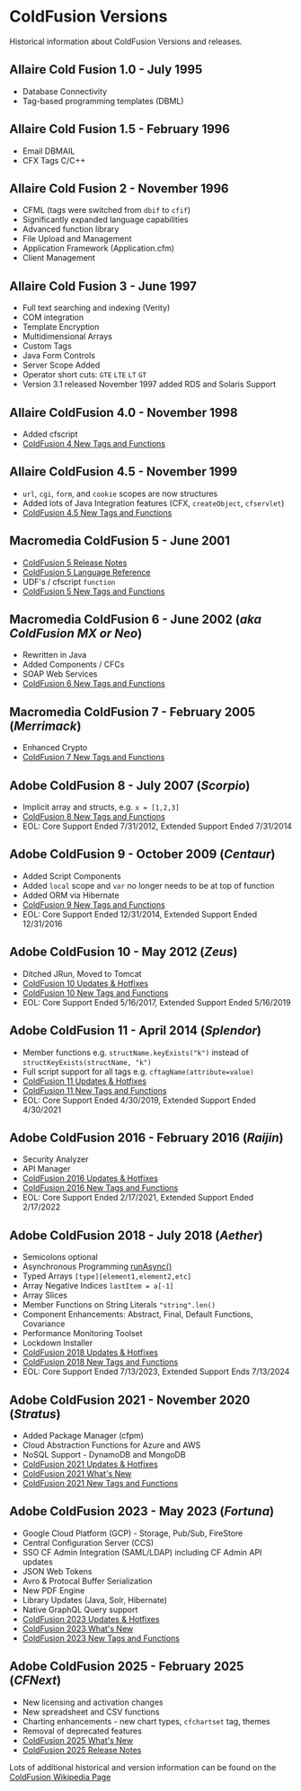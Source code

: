 # ColdFusion Versions

Historical information about ColdFusion Versions and releases.

## Allaire Cold Fusion 1.0 - July 1995

* Database Connectivity
* Tag-based programming templates (DBML)

## Allaire Cold Fusion 1.5 - February 1996

* Email DBMAIL
* CFX Tags C/C++

## Allaire Cold Fusion 2 - November 1996

* CFML (tags were switched from `dbif` to `cfif`)
* Significantly expanded language capabilities
* Advanced function library
* File Upload and Management
* Application Framework (Application.cfm)
* Client Management

## Allaire Cold Fusion 3 - June 1997

* Full text searching and indexing (Verity)
* COM integration
* Template Encryption
* Multidimensional Arrays
* Custom Tags
* Java Form Controls
* Server Scope Added
* Operator short cuts: `GTE` `LTE` `LT` `GT`
* Version 3.1 released November 1997 added RDS and Solaris Support

## Allaire ColdFusion 4.0 - November 1998

* Added cfscript
* [ColdFusion 4 New Tags and Functions](/cf4)

## Allaire ColdFusion 4.5 - November 1999

* `url`, `cgi`, `form`, and `cookie` scopes are now structures
* Added lots of Java Integration features (CFX, `createObject`, `cfservlet`)
* [ColdFusion 4.5 New Tags and Functions](/cf45)

## Macromedia ColdFusion 5 - June 2001

* [ColdFusion 5 Release Notes](https://web.archive.org/web/20151001110848/www.adobe.com/support/coldfusion/releasenotes/5/server/releasenotes_5.htm)
* [ColdFusion 5 Language Reference](https://download.macromedia.com/pub/documentation/en/coldfusion/5/cf5_cfml_ref.pdf)
* UDF's / cfscript `function`
* [ColdFusion 5 New Tags and Functions](/cf5)

## Macromedia ColdFusion 6 - June 2002 (_aka ColdFusion MX or Neo_)

* Rewritten in Java
* Added Components / CFCs
* SOAP Web Services
* [ColdFusion 6 New Tags and Functions](/cf6)

## Macromedia ColdFusion 7 - February 2005 (_Merrimack_)

* Enhanced Crypto
* [ColdFusion 7 New Tags and Functions](/cf7)

## Adobe ColdFusion 8 - July 2007 (_Scorpio_)

* Implicit array and structs, e.g. `x = [1,2,3]`
* [ColdFusion 8 New Tags and Functions](/cf8)
* EOL: Core Support Ended 7/31/2012, Extended Support Ended	7/31/2014

## Adobe ColdFusion 9 - October 2009 (_Centaur_)

* Added Script Components
* Added `local` scope and `var` no longer needs to be at top of function
* Added ORM via Hibernate
* [ColdFusion 9 New Tags and Functions](/cf9)
* EOL: Core Support Ended 12/31/2014, Extended Support Ended 12/31/2016


## Adobe ColdFusion 10 - May 2012 (_Zeus_)

* Ditched JRun, Moved to Tomcat
* [ColdFusion 10 Updates & Hotfixes](https://helpx.adobe.com/coldfusion/kb/coldfusion-10-updates.html)
* [ColdFusion 10 New Tags and Functions](/cf10)
* EOL: Core Support Ended 5/16/2017, Extended Support Ended	5/16/2019


## Adobe ColdFusion 11 - April 2014 (_Splendor_)

* Member functions e.g. `structName.keyExists("k")` instead of `structKeyExists(structName, "k")`
* Full script support for all tags e.g. `cftagName(attribute=value)`
* [ColdFusion 11 Updates & Hotfixes](https://helpx.adobe.com/coldfusion/kb/coldfusion-11-updates.html)
* [ColdFusion 11 New Tags and Functions](/cf11)
* EOL: Core Support Ended 4/30/2019, Extended Support Ended	4/30/2021


## Adobe ColdFusion 2016 - February 2016 (_Raijin_)

* Security Analyzer
* API Manager
* [ColdFusion 2016 Updates & Hotfixes](https://helpx.adobe.com/coldfusion/kb/coldfusion-2016-updates.html)
* [ColdFusion 2016 New Tags and Functions](/cf2016)
* EOL: Core Support Ended 2/17/2021, Extended Support Ended	2/17/2022

## Adobe ColdFusion 2018 - July 2018 (_Aether_)

* Semicolons optional
* Asynchronous Programming [runAsync()](/runasync)
* Typed Arrays `[type][element1,element2,etc]`
* Array Negative Indices `lastItem = a[-1]`
* Array Slices
* Member Functions on String Literals `"string".len()`
* Component Enhancements: Abstract, Final, Default Functions, Covariance
* Performance Monitoring Toolset
* Lockdown Installer
* [ColdFusion 2018 Updates & Hotfixes](https://helpx.adobe.com/coldfusion/kb/coldfusion-2018-updates.html)
* [ColdFusion 2018 New Tags and Functions](/cf2018)
* EOL: Core Support Ended 7/13/2023, Extended Support Ends 7/13/2024

## Adobe ColdFusion 2021 - November 2020 (_Stratus_)

* Added Package Manager (cfpm)
* Cloud Abstraction Functions for Azure and AWS
* NoSQL Support - DynamoDB and MongoDB
* [ColdFusion 2021 Updates & Hotfixes](https://helpx.adobe.com/coldfusion/kb/coldfusion-2021-updates.html)
* [ColdFusion 2021 What's New](https://community.adobe.com/t5/coldfusion/introducing-adobe-coldfusion-2021-release/m-p/11585468)
* [ColdFusion 2021 New Tags and Functions](/cf2021)

## Adobe ColdFusion 2023 - May 2023 (_Fortuna_)

* Google Cloud Platform (GCP) - Storage, Pub/Sub, FireStore
* Central Configuration Server (CCS)
* SSO CF Admin Integration (SAML/LDAP) including CF Admin API updates
* JSON Web Tokens
* Avro & Protocal Buffer Serialization
* New PDF Engine
* Library Updates (Java, Solr, Hibernate)
* Native GraphQL Query support
* [ColdFusion 2023 Updates & Hotfixes](https://helpx.adobe.com/coldfusion/kb/coldfusion-2023-updates.html)
* [ColdFusion 2023 What's New](https://community.adobe.com/t5/coldfusion-discussions/live-introducing-the-2023-release-of-adobe-coldfusion/td-p/13797706)
* [ColdFusion 2023 New Tags and Functions](/cf2023)

## Adobe ColdFusion 2025 - February 2025 (_CFNext_)

* New licensing and activation changes
* New spreadsheet and CSV functions
* Charting enhancements - new chart types, `cfchartset` tag, themes
* Removal of deprecated features
* [ColdFusion 2025 What's New](https://helpx.adobe.com/coldfusion/using/whats-new.html)
* [ColdFusion 2025 Release Notes](https://helpx.adobe.com/coldfusion/release-note/coldfusion-2025-release-notes.html) 

Lots of additional historical and version information can be found on the [ColdFusion Wikipedia Page](https://en.wikipedia.org/wiki/Adobe_ColdFusion)
